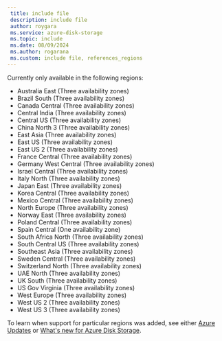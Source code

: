```yaml
---
 title: include file
 description: include file
 author: roygara
 ms.service: azure-disk-storage
 ms.topic: include
 ms.date: 08/09/2024
 ms.author: rogarana
 ms.custom: include file, references_regions
---
```

Currently only available in the following regions:

- Australia East (Three availability zones)
- Brazil South (Three availability zones)
- Canada Central (Three availability zones)
- Central India (Three availability zones)
- Central US (Three availability zones)
- China North 3 (Three availability zones)
- East Asia (Three availability zones)
- East US (Three availability zones)
- East US 2 (Three availability zones)
- France Central (Three availability zones)
- Germany West Central (Three availability zones)
- Israel Central (Three availability zones)
- Italy North (Three availability zones)
- Japan East (Three availability zones)
- Korea Central (Three availability zones)
- Mexico Central (Three availability zones)
- North Europe (Three availability zones)
- Norway East (Three availability zones)
- Poland Central (Three availability zones)
- Spain Central (One availability zone)
- South Africa North (Three availability zones)
- South Central US (Three availability zones)
- Southeast Asia (Three availability zones)
- Sweden Central (Three availability zones)
- Switzerland North (Three availability zones)
- UAE North (Three availability zones)
- UK South (Three availability zones)
- US Gov Virginia (Three availability zones)
- West Europe (Three availability zones)
- West US 2 (Three availability zones)
- West US 3 (Three availability zones)

To learn when support for particular regions was added, see either [Azure Updates](https://azure.microsoft.com/updates/?query=disk%20storage) or [What's new for Azure Disk Storage](/azure/virtual-machines/disks-whats-new).

